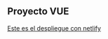 ## Proyecto VUE

[Este es el despliegue con netlify](https://6228bfcac39825009e4044fa--nervous-roentgen-d5ff3e.netlify.app/)